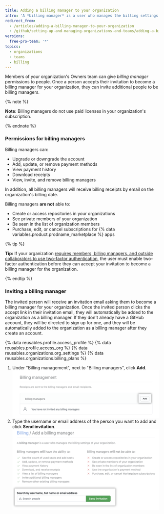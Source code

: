 ```yaml
---
title: Adding a billing manager to your organization
intro: 'A *billing manager* is a user who manages the billing settings for your organization, such as updating payment information. This is a great option if regular members of your organization don''t typically have access to billing resources.'
redirect_from:
  - /articles/adding-a-billing-manager-to-your-organization
  - /github/setting-up-and-managing-organizations-and-teams/adding-a-billing-manager-to-your-organization
versions:
  free-pro-team: '*'
topics:
  - organizations
  - teams
  - billing
---
```


Members of your organization's Owners team can give *billing manager* permissions to people. Once a person accepts their invitation to become a billing manager for your organization, they can invite additional people to be billing managers.

{% note %}

**Note:** Billing managers do not use paid licenses in your organization's subscription.

{% endnote %}

### Permissions for billing managers

Billing managers can:

- Upgrade or downgrade the account
- Add, update, or remove payment methods
- View payment history
- Download receipts
- View, invite, and remove billing managers

In addition, all billing managers will receive billing receipts by email on the organization's billing date.

Billing managers **are not** able to:

- Create or access repositories in your organizations
- See private members of your organization
- Be seen in the list of organization members
- Purchase, edit, or cancel subscriptions for {% data variables.product.prodname_marketplace %} apps

{% tip %}

**Tip:**  If your organization [requires members, billing managers, and outside collaborators to use two-factor authentication](/articles/requiring-two-factor-authentication-in-your-organization), the user must enable two-factor authentication before they can accept your invitation to become a billing manager for the organization.

{% endtip %}

### Inviting a billing manager

The invited person will receive an invitation email asking them to become a billing manager for your organization. Once the invited person clicks the accept link in their invitation email, they will automatically be added to the organization as a billing manager. If they don't already have a GitHub account, they will be directed to sign up for one, and they will be automatically added to the organization as a billing manager after they create an account.

{% data reusables.profile.access_profile %}
{% data reusables.profile.access_org %}
{% data reusables.organizations.org_settings %}
{% data reusables.organizations.billing_plans %}
1. Under "Billing management", next to "Billing managers", click **Add**.
  ![Invite billing manager](/assets/images/help/billing/settings_billing_managers_list.png)
6. Type the username or email address of the person you want to add and click **Send invitation**.
  ![Invite billing manager page](/assets/images/help/billing/billing_manager_invite.png)
